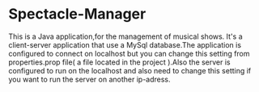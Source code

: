 # Spectacle-Manager
This is a Java application,for the management of musical shows.
It's a  client-server application that use a MySql database.The application is configured to connect on localhost
but you can change this setting from properties.prop file( a file located in the project ).Also the server is configured to run on the localhost and also need to change this setting if you want to run the server on another ip-adress.

